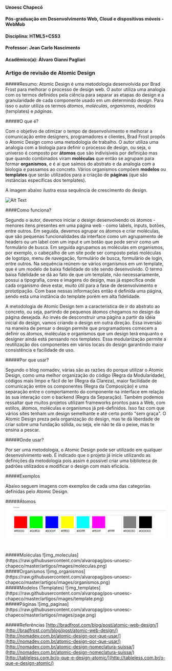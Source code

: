 #### Unoesc Chapecó
#### Pós-graduação em Desenvolvimento Web, Cloud e dispositivos móveis - WebMob
#### Disciplina: HTML5+CSS3
#### Professor: Jean Carlo Nascimento
#### Acadêmico(a): Álvaro Gianni Pagliari
### Artigo de revisão de Atomic Design


#####Resumo:
Atomic Design é uma metodologia desenvolvida por Brad Frost para melhorar o processo de design web. O autor utiliza uma analogia com os termos definidos pela ciência para separar as etapas do design e a granularidade de cada componente usado em um determindo design. Para isso o autor utiliza os termos *átomos*, *moléculas*, *organismos*, *modelos* (templates) e *páginas*. 

#####O que é?

Com o objetivo de otimizar o tempo de desenvolvimento e melhorar a comunicação entre designers, programadores e clientes, Brad Frost propôs o Atomic Design como uma metodologia de trabalho. O autor utiliza uma analogia com a biologia para definir o processo de design, ou seja, o universo é composto por **átomos** que são indivisíveis por definição mas que quando combinados viram **moléculas** que então se agrupam para formar **organismos**, e é aí que saímos do abstrato e da analogia com a biologia e passamos ao concreto. Vários organismos compõem **modelos** ou **templates** que serão utilizados para a criação de **páginas** (que são instâncias específicas dos templates).

A imagem abaixo ilustra essa sequência de crescimento do design.

![Alt Text](http://bradfrost.com/wp-content/uploads/2013/06/atomic-design.png)

####Como funciona?

Segundo o autor, devemos iniciar o design desenvolvendo os átomos - menores itens presentes em uma página web -  como labels, inputs, botões, entre outros. Em seguida, devemos agrupar os átomos e criar moléculas, que são pequenas funcionalidades da interface como um agrupamento de headers ou um label com um input e um botão que pode servir como um formulário de busca. Em seguida agrupamos as moléculas em organismos, por exemplo, o cabeçalho de um site pode ser composto pelas moléculas de logotipo, menu de navegação, formulário de busca, formulário de login, entre outros.   Na sequência reúnem-se vários organismos em um template, que é um modelo de baixa fidelidade do site sendo desenvolvido. O termo baixa fidelidade se dá ao fato de que um template, não necessariamente, possui a tipografia, cores e imagens do design, mas já especifica onde cada organismo deve estar, muito útil para a fase de desenvolvimento e prototipação. Com base nessas informações então é definida uma página, sendo esta uma instância do template porém em alta fidelidade.

A metodologia de Atomic Design tem a característica de ir do abstrato ao concreto, ou seja, partindo de pequenos átomos chegamos no design da página desejada. Ao invés de desconstruir uma página a partir da idéia inicial do design, vamos criando o design em outra direção. Essa inversão na maneira de pensar o design permite que programadores comecem a definir os átomos, moléculas e organismos que um design terá enquanto o designer ainda está pensando nos templates. Essa modularização permite a reutilização dos componentes em vários locais do design garantindo maior consistência e facilidade de uso.

#####Por que usar?

Segundo o blog nomadev, várias são as razões do porque utilizar o Atomic Design, como uma melhor organização do código (Regra da Modularidade), códigos mais limpo e fácil de ler (Regra da Clareza), maior facilidade de comunicação entre os componentes (Regra da Composição) e uma separação entre o comportamento do componente na interface em relação às sua interação com o backend (Regra da Separação). Também podemos ressaltar que muitos projetos utilizam frameworks prontos para a Web, com estilos, átomos, moléculas e organismos já pré-definidos. Isso faz com que vários sites tenham um design semelhante e até certo ponto "sem graça". O Atomic Design preza pela organização do design, mas te dá liberdade de criar sobre uma fundação sólida, ou seja, ele não te dá o peixe, mas te ensina a pescar.

#####Onde usar?

Por ser uma metodologia, o Atomic Design pode ser utilizado em qualquer desenvolvimento web. É indicado que o projeto já inicie utilizando as definições da metodologia pois assim é possível criar uma biblioteca de padrões utilizados e modificar o design com mais eficácia.

#####Exemplos

Abaixo seguem imagens com exemplos de cada uma das categorias definidas pelo Atomic Design.

#####Átomos
![img_atomos](https://raw.githubusercontent.com/alvaropag/pos-unoesc-chapeco/master/artigos/images/atomos.png)

<br/>
#####Moléculas
![img_moleculas](https://raw.githubusercontent.com/alvaropag/pos-unoesc-chapeco/master/artigos/images/moleculas.png)

<br/>
#####Organismos
![img_organismos](https://raw.githubusercontent.com/alvaropag/pos-unoesc-chapeco/master/artigos/images/organismos.png)

<br/>
#####Modelos (Templates)
![img_templates](https://raw.githubusercontent.com/alvaropag/pos-unoesc-chapeco/master/artigos/images/template.png)

<br/>
#####Páginas
![img_paginas](https://raw.githubusercontent.com/alvaropag/pos-unoesc-chapeco/master/artigos/images/page.png)

<br/>

#####Referências
[http://bradfrost.com/blog/post/atomic-web-design/](http://bradfrost.com/blog/post/atomic-web-design/)<br/>
[http://nomadev.com.br/atomic-design-por-que-usar/](http://nomadev.com.br/atomic-design-por-que-usar/)<br/>
[http://nomadev.com.br/atomic-design-nomeclatura-suissa/](http://nomadev.com.br/atomic-design-nomeclatura-suissa/)<br/>
[http://tableless.com.br/o-que-e-design-atomic/](http://tableless.com.br/o-que-e-design-atomic/)<br/>
